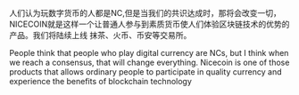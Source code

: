 人们认为玩数字货币的人都是NC,但是当我们的共识达成时，那将会改变一切，NICECOIN就是这样一个让普通人参与到素质货币使人们体验区块链技术的优势的产品。我们将陆续上线
抹茶、火币、币安等交易所。


People think that people who play digital currency are NCs, but I think when we reach a consensus, that will change everything. Nicecoin is one of those products
that allows ordinary people to participate in quality currency and experience the benefits of blockchain technology
